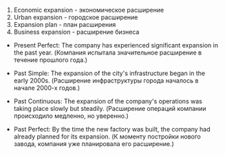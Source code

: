 
1. Economic expansion - экономическое расширение
2. Urban expansion - городское расширение
3. Expansion plan - план расширения
4. Business expansion - расширение бизнеса


- Present Perfect: The company has experienced significant expansion in the past year.
(Компания испытала значительное расширение в течение прошлого года.)

- Past Simple: The expansion of the city's infrastructure began in the early 2000s.
(Расширение инфраструктуры города началось в начале 2000-х годов.)

- Past Continuous: The expansion of the company's operations was taking place slowly but steadily.
(Расширение операций компании происходило медленно, но уверенно.)

- Past Perfect: By the time the new factory was built, the company had already planned for its expansion.
(К моменту постройки нового завода, компания уже планировала его расширение.)